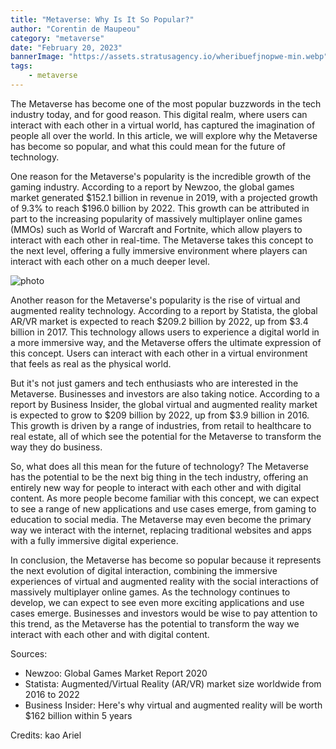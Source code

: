 ```yaml
---
title: "Metaverse: Why Is It So Popular?"
author: "Corentin de Maupeou"
category: "metaverse"
date: "February 20, 2023"
bannerImage: "https://assets.stratusagency.io/wheribuefjnopwe-min.webp"
tags:
    - metaverse
---
```


The Metaverse has become one of the most popular buzzwords in the tech industry today, and for good reason. This digital realm, where users can interact with each other in a virtual world, has captured the imagination of people all over the world. In this article, we will explore why the Metaverse has become so popular, and what this could mean for the future of technology.

One reason for the Metaverse's popularity is the incredible growth of the gaming industry. According to a report by Newzoo, the global games market generated $152.1 billion in revenue in 2019, with a projected growth of 9.3% to reach $196.0 billion by 2022. This growth can be attributed in part to the increasing popularity of massively multiplayer online games (MMOs) such as World of Warcraft and Fortnite, which allow players to interact with each other in real-time. The Metaverse takes this concept to the next level, offering a fully immersive environment where players can interact with each other on a much deeper level.

![photo](https://assets.stratusagency.io/bernard-hermant-k4KZVfAXvSg-unsplash-min.webp)

Another reason for the Metaverse's popularity is the rise of virtual and augmented reality technology. According to a report by Statista, the global AR/VR market is expected to reach $209.2 billion by 2022, up from $3.4 billion in 2017. This technology allows users to experience a digital world in a more immersive way, and the Metaverse offers the ultimate expression of this concept. Users can interact with each other in a virtual environment that feels as real as the physical world.

But it's not just gamers and tech enthusiasts who are interested in the Metaverse. Businesses and investors are also taking notice. According to a report by Business Insider, the global virtual and augmented reality market is expected to grow to $209 billion by 2022, up from $3.9 billion in 2016. This growth is driven by a range of industries, from retail to healthcare to real estate, all of which see the potential for the Metaverse to transform the way they do business.

So, what does all this mean for the future of technology? The Metaverse has the potential to be the next big thing in the tech industry, offering an entirely new way for people to interact with each other and with digital content. As more people become familiar with this concept, we can expect to see a range of new applications and use cases emerge, from gaming to education to social media. The Metaverse may even become the primary way we interact with the internet, replacing traditional websites and apps with a fully immersive digital experience.

In conclusion, the Metaverse has become so popular because it represents the next evolution of digital interaction, combining the immersive experiences of virtual and augmented reality with the social interactions of massively multiplayer online games. As the technology continues to develop, we can expect to see even more exciting applications and use cases emerge. Businesses and investors would be wise to pay attention to this trend, as the Metaverse has the potential to transform the way we interact with each other and with digital content.

Sources:
- Newzoo: Global Games Market Report 2020
- Statista: Augmented/Virtual Reality (AR/VR) market size worldwide from 2016 to 2022
- Business Insider: Here's why virtual and augmented reality will be worth $162 billion within 5 years

Credits: kao Ariel